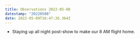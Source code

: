 ```yaml
---
title: Observations 2022-05-08
datestamp: "20220508"
date: 2022-05-09T16:47:26.364Z
---
```

- Staying up all night post-show to make our 8 AM flight home.